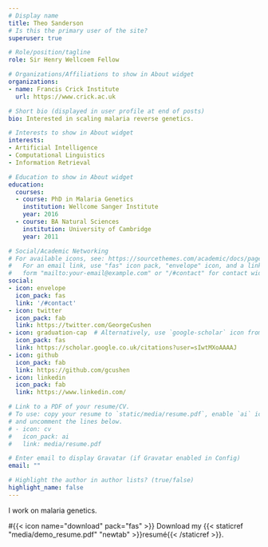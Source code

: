 ```yaml
---
# Display name
title: Theo Sanderson
# Is this the primary user of the site?
superuser: true

# Role/position/tagline
role: Sir Henry Wellcoem Fellow

# Organizations/Affiliations to show in About widget
organizations:
- name: Francis Crick Institute
  url: https://www.crick.ac.uk

# Short bio (displayed in user profile at end of posts)
bio: Interested in scaling malaria reverse genetics.

# Interests to show in About widget
interests:
- Artificial Intelligence
- Computational Linguistics
- Information Retrieval

# Education to show in About widget
education:
  courses:
  - course: PhD in Malaria Genetics
    institution: Wellcome Sanger Institute
    year: 2016
  - course: BA Natural Sciences
    institution: University of Cambridge
    year: 2011

# Social/Academic Networking
# For available icons, see: https://sourcethemes.com/academic/docs/page-builder/#icons
#   For an email link, use "fas" icon pack, "envelope" icon, and a link in the
#   form "mailto:your-email@example.com" or "/#contact" for contact widget.
social:
- icon: envelope
  icon_pack: fas
  link: '/#contact'
- icon: twitter
  icon_pack: fab
  link: https://twitter.com/GeorgeCushen
- icon: graduation-cap  # Alternatively, use `google-scholar` icon from `ai` icon pack
  icon_pack: fas
  link: https://scholar.google.co.uk/citations?user=sIwtMXoAAAAJ
- icon: github
  icon_pack: fab
  link: https://github.com/gcushen
- icon: linkedin
  icon_pack: fab
  link: https://www.linkedin.com/

# Link to a PDF of your resume/CV.
# To use: copy your resume to `static/media/resume.pdf`, enable `ai` icons in `params.toml`, 
# and uncomment the lines below.
# - icon: cv
#   icon_pack: ai
#   link: media/resume.pdf

# Enter email to display Gravatar (if Gravatar enabled in Config)
email: ""

# Highlight the author in author lists? (true/false)
highlight_name: false
---
```


I work on malaria genetics.

#{{< icon name="download" pack="fas" >}} Download my {{< staticref "media/demo_resume.pdf" "newtab" >}}resumé{{< /staticref >}}.
